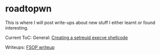 # roadtopwn
This is where I will post write-ups about new stuff I either learnt or found interesting.


Current ToC:
General:
[Creating a setreuid execve shellcode](https://github.com/Mymaqn/roadtopwn/tree/main/shellcode/Creating_reuid_execve_shellcode)

Writeups:
[FSOP writeup](https://github.com/Mymaqn/roadtopwn/tree/main/challenge_writeups/ret2fd)

